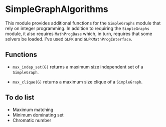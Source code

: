 # SimpleGraphAlgorithms

This module provides additional functions for the `SimpleGraphs`
module that rely on integer programming. In addition to requiring the
`SimpleGraphs` module, it also requires `MathProgBase` which, in turn,
requires that some solvers be loaded. I've used `GLPK` and
`GLPKMathProgInterface`.

## Functions

* `max_indep_set(G)` returns a maximum size independent set of a
`SimpleGraph`.

* `max_clique(G)` returns a maximum size clique of a `SimpleGraph`.


## To do list

* Maximum matching
* Minimum dominating set
* Chromatic number
